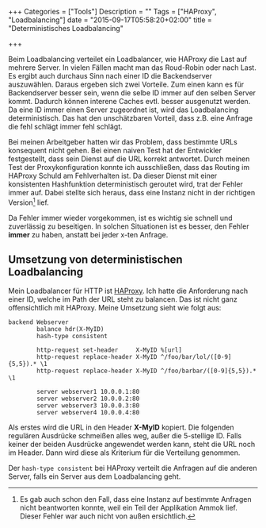 +++
Categories = ["Tools"]
Description = ""
Tags = ["HAProxy", "Loadbalancing"]
date = "2015-09-17T05:58:20+02:00"
title = "Deterministisches Loadbalancing"

+++

Beim Loadbalancing verteilet ein Loadbalancer, wie HAProxy die Last auf mehrere Server. In vielen Fällen macht man das Roud-Robin oder nach Last. Es ergibt auch durchaus Sinn nach einer ID die Backendserver auszuwählen. Daraus ergeben sich zwei Vorteile. Zum einen kann es für Backendserver besser sein, wenn die selbe ID immer auf den selben Server kommt. Dadurch können interene Caches evtl. besser ausgenutzt werden. Da eine ID immer einen Server zugeordnet ist, wird das Loadbalancing deterministisch. Das hat den unschätzbaren Vorteil, dass z.B. eine Anfrage die fehl schlägt immer fehl schlägt.

Bei meinen Arbeitgeber hatten wir das Problem, dass bestimmte URLs konsequent nicht gehen. Bei einen naiven Test hat der Entwickler festgestellt, dass sein Dienst auf die URL korrekt antwortet. Durch meinen Test der Proxykonfiguration konnte ich ausschließen, dass das Routing im HAProxy Schuld am Fehlverhalten ist. Da dieser Dienst mit einer konsistenten Hashfunktion deterministisch geroutet wird, trat der Fehler immer auf. Dabei stellte sich heraus, dass eine Instanz nicht in der richtigen Version[^1] lief.

Da Fehler immer wieder vorgekommen, ist es wichtig sie schnell und zuverlässig zu beseitigen. In solchen Situationen ist es besser, den Fehler **immer** zu haben, anstatt bei jeder x-ten Anfrage.


## Umsetzung von deterministischen Loadbalancing

Mein Loadbalancer für HTTP ist [HAProxy]. Ich hatte die Anforderung nach einer ID, welche im Path der URL steht zu balancen. Das ist nicht ganz offensichtlich mit HAProxy. Meine Umsetzung sieht wie folgt aus:

```
backend Webserver
        balance hdr(X-MyID)
        hash-type consistent

        http-request set-header     X-MyID %[url]
        http-request replace-header X-MyID ^/foo/bar/lol/([0-9]{5,5}).* \1
        http-request replace-header X-MyID ^/foo/barbar/([0-9]{5,5}).* \1

        server webserver1 10.0.0.1:80
        server webserver2 10.0.0.2:80
        server webserver3 10.0.0.3:80
        server webserver4 10.0.0.4:80
```

Als erstes wird die URL in den Header **X-MyID** kopiert. Die folgenden regulären Ausdrücke schmeißen alles weg, außer die 5-stellige ID. Falls keiner der beiden Ausdrücke angewendet werden kann, steht die URL noch im Header. Dann wird diese als Kriterium für die Verteilung genommen.

Der `hash-type consistent` bei HAProxy verteilt die Anfragen auf die anderen Server, falls ein Server aus dem Loadbalancing geht.

[HAProxy]: http://www.haproxy.org/
[^1]: Es gab auch schon den Fall, dass eine Instanz auf bestimmte Anfragen nicht beantworten konnte, weil ein Teil der Applikation Ammok lief. Dieser Fehler war auch nicht von außen ersichtlich.
